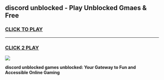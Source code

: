 
## discord unblocked - Play Unblocked Gmaes & Free
<h3>
<a href="https://news.freeplayer.one?title=discord_unblocked&ref=16F">CLICK TO PLAY</a></h3>
<hr>

<h3>
<a href="https://news.freeplayer.one?title=discord_unblocked&ref=16F">CLICK 2 PLAY</a>
  
</h3>

<a href="https://news.freeplayer.one?title=discord_unblocked&ref=16F/"><img src="https://clearcache.store/games.png"></a>


**discord unblocked games unblocked: Your Gateway to Fun and Accessible Online Gaming**

